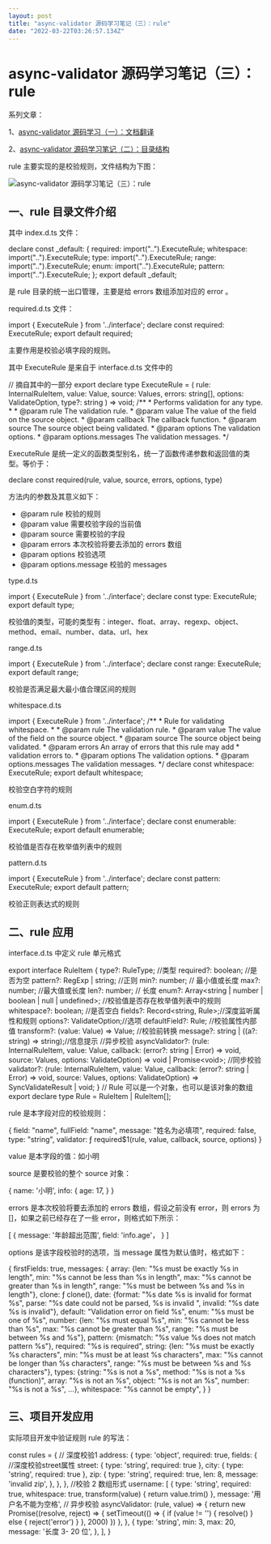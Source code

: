```yaml
---
layout: post
title: "async-validator 源码学习笔记（三）：rule"
date: "2022-03-22T03:26:57.134Z"
---
```

async-validator 源码学习笔记（三）：rule
==============================

系列文章：

1、[async-validator 源码学习（一）：文档翻译](https://www.cnblogs.com/web-learn/p/16012789.html)

2、[async-validator 源码学习笔记（二）：目录结构](https://www.cnblogs.com/web-learn/p/16020418.html)

rule 主要实现的是校验规则，文件结构为下图：

![async-validator 源码学习笔记（三）：rule](https://p3.toutiaoimg.com/origin/tos-cn-i-qvj2lq49k0/f68ab14010e2452fb88dddabfba1e0a8?from=pc)

一、rule 目录文件介绍
-------------

其中 index.d.ts 文件：

declare const \_default: {
 required: import("..").ExecuteRule;
 whitespace: import("..").ExecuteRule;
 type: import("..").ExecuteRule;
 range: import("..").ExecuteRule;
 enum: import("..").ExecuteRule;
 pattern: import("..").ExecuteRule;
};
export default \_default;

是 rule 目录的统一出口管理，主要是给 errors 数组添加对应的 error 。

required.d.ts 文件：

import { ExecuteRule } from '../interface';
declare const required: ExecuteRule;
export default required;

主要作用是校验必填字段的规则。

其中 ExecuteRule 是来自于 interface.d.ts 文件中的

// 摘自其中的一部分
export declare type ExecuteRule = (
 rule: InternalRuleItem, 
 value: Value, 
 source: Values, 
 errors: string\[\], 
 options: ValidateOption, 
 type?: string
) \=> void;
/\*\*
 \*  Performs validation for any type.
 \*
 \*  @param rule The validation rule.
 \*  @param value The value of the field on the source object.
 \*  @param callback The callback function.
 \*  @param source The source object being validated.
 \*  @param options The validation options.
 \*  @param options.messages The validation messages.
 \*/

ExecuteRule 是统一定义的函数类型别名，统一了函数传递参数和返回值的类型。等价于：

declare const required(rule, value, source, errors, options, type) 

方法内的参数及其意义如下：

*   @param rule 校验的规则
*   @param value 需要校验字段的当前值
*   @param source 需要校验的字段
*   @param errors 本次校验将要去添加的 errors 数组
*   @param options 校验选项
*   @param options.message 校验的 messages

type.d.ts

import { ExecuteRule } from '../interface';
declare const type: ExecuteRule;
export default type;

校验值的类型，可能的类型有：integer、float、array、regexp、object、method、email、number、data、url、hex

range.d.ts

import { ExecuteRule } from '../interface';
declare const range: ExecuteRule;
export default range;

校验是否满足最大最小值合理区间的规则

whitespace.d.ts

import { ExecuteRule } from '../interface';
/\*\*
 \*  Rule for validating whitespace.
 \*
 \*  @param rule The validation rule.
 \*  @param value The value of the field on the source object.
 \*  @param source The source object being validated.
 \*  @param errors An array of errors that this rule may add
 \*  validation errors to.
 \*  @param options The validation options.
 \*  @param options.messages The validation messages.
 \*/
declare const whitespace: ExecuteRule;
export default whitespace;

校验空白字符的规则

enum.d.ts

import { ExecuteRule } from '../interface';
declare const enumerable: ExecuteRule;
export default enumerable;

校验值是否存在枚举值列表中的规则

pattern.d.ts

import { ExecuteRule } from '../interface';
declare const pattern: ExecuteRule;
export default pattern;

校验正则表达式的规则

二、rule 应用
---------

interface.d.ts 中定义 rule 单元格式

export interface RuleItem {
 type?: RuleType; //类型
 required?: boolean; //是否为空
 pattern?: RegExp | string; //正则
 min?: number; // 最小值或长度
 max?: number; //最大值或长度
 len?: number; // 长度
 enum?: Array<string | number | boolean | null | undefined>; //校验值是否存在枚举值列表中的规则
 whitespace?: boolean; //是否空白
 fields?: Record<string, Rule>;//深度监听属性和规则
 options?: ValidateOption;//选项
 defaultField?: Rule; //校验属性内部值
 transform?: (value: Value) => Value; //校验前转换
 message?: string | ((a?: string) => string);//信息提示
 //异步校验
 asyncValidator?: (rule: InternalRuleItem, value: Value, callback: (error?: string | Error) => void, source: Values, options: ValidateOption) => void | Promise<void\>;
 //同步校验
 validator?: (rule: InternalRuleItem, value: Value, callback: (error?: string | Error) => void, source: Values, options: ValidateOption) => SyncValidateResult | void;
}
// Rule 可以是一个对象，也可以是该对象的数组 
export declare type Rule = RuleItem | RuleItem\[\];

rule 是本字段对应的校验规则：

{
 field: "name",
 fullField: "name",
 message: "姓名为必填项",
 required: false,
 type: "string",
 validator: ƒ required$1(rule, value, callback, source, options)
}

value 是本字段的值：如小明

source 是要校验的整个 source 对象：

{
 name: '小明',
 info: {
  age: 17,
 }
}

errors 是本次校验将要去添加的 errors 数组，假设之前没有 error，则 errors 为\[\]，如果之前已经存在了一些 error，则格式如下所示：

\[
 {
  message: '年龄超出范围',
  field: 'info.age'，
 }
\]

options 是该字段校验时的选项，当 message 属性为默认值时，格式如下：

{
 firstFields: true,
 messages: {
  array: {len: "%s must be exactly %s in length", min: "%s cannot be less than %s in length", max: "%s cannot be greater than %s in length", range: "%s must be between %s and %s in length"},
  clone: ƒ clone(),
  date: {format: "%s date %s is invalid for format %s", parse: "%s date could not be parsed, %s is invalid ", invalid: "%s date %s is invalid"},
  default: "Validation error on field %s",
  enum: "%s must be one of %s",
  number: {len: "%s must equal %s", min: "%s cannot be less than %s", max: "%s cannot be greater than %s", range: "%s must be between %s and %s"},
  pattern: {mismatch: "%s value %s does not match pattern %s"},
  required: "%s is required",
  string: {len: "%s must be exactly %s characters", min: "%s must be at least %s characters", max: "%s cannot be longer than %s characters", range: "%s must be between %s and %s characters"},
  types: {string: "%s is not a %s", method: "%s is not a %s (function)", array: "%s is not an %s", object: "%s is not an %s", number: "%s is not a %s", …},
  whitespace: "%s cannot be empty",
 }
}

三、项目开发应用
--------

实际项目开发中验证规则 rule 的写法：

const rules = {
 // 深度校验1
 address: {
  type: 'object',
  required: true,
  fields: {
   //深度校验street属性
   street: { type: 'string', required: true },
   city: { type: 'string', required: true },
   zip: {
    type: 'string',
    required: true,
    len: 8,
    message: 'invalid zip',
   },
  },
 },
 //校验 2 数组形式
 username: \[
  {
   type: 'string',
   required: true,
   whitespace: true,
   transform(value) {
    return value.trim()
   },
   message: '用户名不能为空格',
   // 异步校验
   asyncValidator: (rule, value) => {
    return new Promise((resolve, reject) => {
     setTimeout(() \=> {
      if (value != '') {
        resolve()
       } else {
         reject('error')
       }
      }, 2000)
     })
    },
   },
   {
    type: 'string',
    min: 3,
    max: 20,
    message: '长度 3- 20 位',
   },
  \],
}